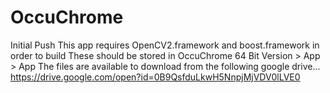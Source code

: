 # OccuChrome
Initial Push
This app requires OpenCV2.framework and boost.framework in order to build
These should be stored in OccuChrome 64 Bit Version > App > App
The files are available to download from the following google drive...
https://drive.google.com/open?id=0B9QsfduLkwH5NnpjMjVDV0lLVE0
